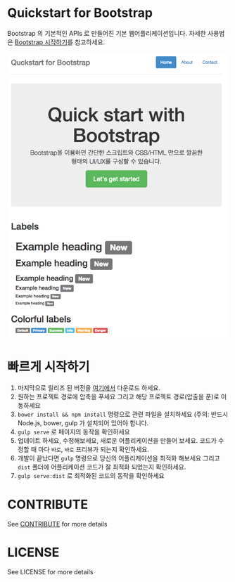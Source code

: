 # Quickstart for Bootstrap

Bootstrap 의 기본적인 APIs 로 만들어진 기본 웹어플리케이션입니다. 자세한 사용법은 [Bootstrap 시작하기](http://webframeworks.kr/getstarted/bootstrap/)를 참고하세요.

![](https://github.com/KoreaHTML5/quickstart-bootstrap/blob/d06f6f049ec0ad6d29c668946414ac55ff6b785a/snapshot.png)

# 빠르게 시작하기

1. 마지막으로 릴리즈 된 버전을 [여기에서](https://github.com/KoreaHTML5/quickstart-bootstrap/releases) 다운로드 하세요.
1. 원하는 프로젝트 경로에 압축을 푸세요 그리고 해당 프로젝트 경로(압출을 푼)로 이동하세요
1. ```bower install && npm install``` 명령으로 관련 파일을 설치하세요 (주의: 반드시 Node.js, bower, gulp 가 설치되어 있어야 합니다.
1. ```gulp serve``` 로 페이지의 동작을 확인하세요
1. 업데이트 하세요, 수정해보세요, 새로운 어플리케이션을 만들어 보세요. 코드가 수정할 때 마다 `바로`, `바로` 프리뷰가 되는지 확인하세요.
1. 개발이 끝났다면 ```gulp``` 명령으로 당신의 어플리케이션을 최적화 해보세요 그리고 `dist` 폴더에 어플리케이션 코드가 잘 최적화 되었는지 확인하세요.
1. ```gulp serve:dist``` 로 최적화된 코드의 동작을 확인하세요

# CONTRIBUTE

See [CONTRIBUTE](https://github.com/KoreaHTML5/dev.koreahtml5.kr/blob/master/CONTRIBUTE.md) for more details

# LICENSE

See LICENSE for more details
